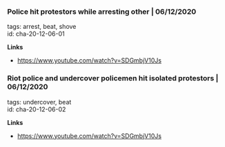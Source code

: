 
### Police hit protestors while arresting other  | 06/12/2020
  
tags: arrest, beat, shove  
id: cha-20-12-06-01
  
**Links**  
* https://www.youtube.com/watch?v=SDGmbjV10Js


### Riot police and undercover policemen hit isolated protestors | 06/12/2020
  
tags: undercover, beat  
id: cha-20-12-06-02
  
**Links**  
* https://www.youtube.com/watch?v=SDGmbjV10Js
